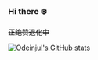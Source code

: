 ### Hi there ❄️


~~正绝赞退化中~~

<!--
**odeinjul/odeinjul** is a ✨ _special_ ✨ repository because its `README.md` (this file) appears on your GitHub profile.

Here are some ideas to get you started:

- 🔭 I’m currently working on physics
- 🌱 I’m currently learning vue.js
- 📫 How to reach me: twitter:@odeinjul | gmail: odeinjul@gmail.com
-->
[![Odeinjul's GitHub stats](https://github-readme-stats.vercel.app/api?username=Odeinjul)](https://github.com/Odeinjul/github-readme-stats)
